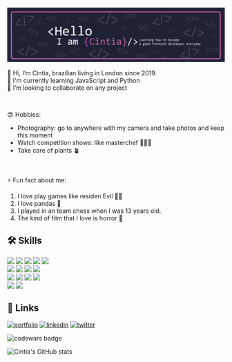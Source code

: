 ![](./assets/Banner.png)
<br>

👋 Hi, I’m Cintia, brazilian living in London since 2019.<br>
🧠 I'm currently learning JavaScript and Python<br>
💞️ I’m looking to collaborate on any project

<br>

😍 Hobbies: 
- Photography: go to anywhere with my camera and take photos and keep this moment<br>
- Watch competition shows: like masterchef 🧑🏻‍🍳
- Take care of plants 🪴
<br>

⚡️ Fun fact about me:<br>
1. I love play games like residen Evil 🧟‍♀️<br>
2. I love pandas 🐼 <br>
3. I played in an team chess when I was 13 years old.<br>
4. The kind of film that I love is horror 🤣
  
## 🛠 Skills

![](https://img.shields.io/badge/React-informational?style=flat&logo=react&logoColor=white&color=BE5EA4)
![](https://img.shields.io/badge/Node-informational?style=flat&logo=Node.js&logoColor=white&color=BE5EA4)
![](https://img.shields.io/badge/avaScript-informational?style=flat&logo=JavaScript&logoColor=white&color=BE5EA4)
![](https://img.shields.io/badge/TypeScript-informational?style=flat&logo=TypeScript&logoColor=white&color=BE5EA4)
![](https://img.shields.io/badge/HTML5-informational?style=flat&logo=HTML5&logoColor=white&color=BE5EA4)
<br>
![](https://img.shields.io/badge/CSS-informational?style=flat&logo=css3&logoColor=white&color=BE5EA4)
![](https://img.shields.io/badge/Tailwind-informational?style=flat&logo=Tailwind-CSS&logoColor=white&color=BE5EA4)
![](https://img.shields.io/badge/Sass-informational?style=flat&logo=Sass&logoColor=white&color=BE5EA4)
![](https://img.shields.io/badge/Styled-informational?style=flat&logo=styled-components&logoColor=white&color=BE5EA4)
<br>
![](https://img.shields.io/badge/Figma-informational?style=flat&logo=Figma&logoColor=white&color=BE5EA4)
![](https://img.shields.io/badge/NPM-informational?style=flat&logo=npm&logoColor=white&color=BE5EA4)
![](https://img.shields.io/badge/Postman-informational?style=flat&logo=Postman&logoColor=white&color=BE5EA4)
![](https://img.shields.io/badge/GitHub-informational?style=flat&logo=GitHub&logoColor=white&color=BE5EA4)
<br>
![](https://img.shields.io/badge/Netlify-informational?style=flat&logo=netlify&logoColor=white&color=BE5EA4)
![](https://img.shields.io/badge/Heroku-informational?style=flat&logo=heroku&logoColor=white&color=BE5EA4)
<br>

## 🔗 Links
[![portfolio](https://img.shields.io/badge/my_portfolio-000?style=for-the-badge&logo=ko-fi&logoColor=BE5EA4)](https://cisiq.dev/)
[![linkedin](https://img.shields.io/badge/linkedin-0A66C2?style=for-the-badge&logo=linkedin&logoColor=white)](https://www.linkedin.com/in/cintia-siqueira/)
[![twitter](https://img.shields.io/badge/twitter-0A66C2?style=for-the-badge&logo=twitter&logoColor=white)](https://twitter.com/Cii_siq)

![codewars badge](https://www.codewars.com/users/cisiq/badges/small)

![Cintia's GitHub stats](https://github-readme-stats.vercel.app/api?username=ciisiq&count_private=true&show_icons=true&hide=issues&theme=jolly)

<!---
ciisiq/ciisiq is a ✨ special ✨ repository because its `README.md` (this file) appears on your GitHub profile.
You can click the Preview link to take a look at your changes.
--->

